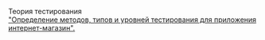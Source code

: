 Теория тестирования  
["Определение методов, типов и уровней тестирования для приложения интернет-магазин".](https://docs.google.com/spreadsheets/d/1c4jrhll7zJVvWhT5PPTes-nn3G0M_EHG/edit?usp=sharing&ouid=105183295951662437792&rtpof=true&sd=true)
